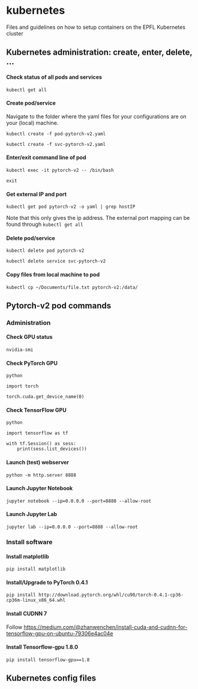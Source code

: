 # kubernetes
Files and guidelines on how to setup containers on the EPFL Kubernetes cluster

## Kubernetes administration: create, enter, delete, ...

#### Check status of all pods and services

`kubectl get all`

#### Create pod/service

Navigate to the folder where the yaml files for your configurations are on your (local) machine.

`kubectl create -f pod-pytorch-v2.yaml`

`kubectl create -f svc-pytorch-v2.yaml`

#### Enter/exit command line of pod

`kubectl exec -it pytorch-v2 -- /bin/bash`

`exit`

#### Get external IP and port

`kubectl get pod pytorch-v2 -o yaml | grep hostIP`

Note that this only gives the ip address. The external port mapping can be found through `kubectl get all`

#### Delete pod/service

`kubectl delete pod pytorch-v2`

`kubectl delete service svc-pytorch-v2`

#### Copy files from local machine to pod
`kubectl cp ~/Documents/file.txt pytorch-v2:/data/`

## Pytorch-v2 pod commands

### Administration

#### Check GPU status

`nvidia-smi`

#### Check PyTorch GPU

`python`

`import torch`

`torch.cuda.get_device_name(0)`

#### Check TensorFlow GPU

`python`

`import tensorflow as tf`

```
with tf.Session() as sess:
    print(sess.list_devices())
```

#### Launch (test) webserver

`python -m http.server 8888`

#### Launch Jupyter Notebook

`jupyter notebook --ip=0.0.0.0 --port=8888 --allow-root`

#### Launch Jupyter Lab

`jupyter lab --ip=0.0.0.0 --port=8888 --allow-root`

### Install software

#### Install matplotlib

`pip install matplotlib`

#### Install/Upgrade to PyTorch 0.4.1
`pip install http://download.pytorch.org/whl/cu90/torch-0.4.1-cp36-cp36m-linux_x86_64.whl`

#### Install CUDNN 7
Follow https://medium.com/@zhanwenchen/install-cuda-and-cudnn-for-tensorflow-gpu-on-ubuntu-79306e4ac04e

#### Install Tensorflow-gpu 1.8.0
`pip install tensorflow-gpu==1.8`

## Kubernetes config files
